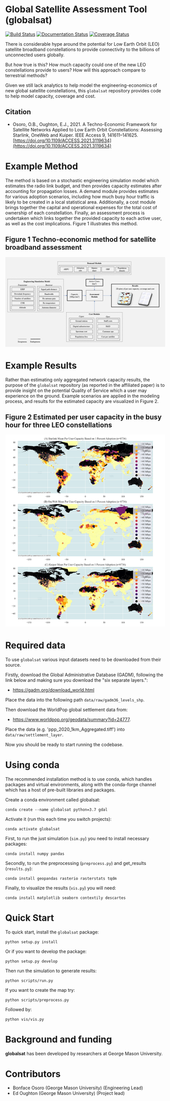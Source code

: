 # Global Satellite Assessment Tool (globalsat)

[![Build Status](https://travis-ci.com/edwardoughton/globalsat.svg?branch=master)](https://travis-ci.com/edwardoughton/globalsat)
[![Documentation Status](https://readthedocs.org/projects/globalsat/badge/?version=latest)](https://globalsat.readthedocs.io/en/latest/?badge=latest)
[![Coverage Status](https://coveralls.io/repos/github/edwardoughton/globalsat/badge.svg?branch=master)](https://coveralls.io/github/edwardoughton/globalsat?branch=master)

There is considerable hype around the potential for Low Earth Orbit (LEO) satellite broadband
constellations to provide connectivity to the billions of unconnected users globally.

But how true is this? How much capacity could one of the new LEO constellations provide to
users? How will this approach compare to terrestrial methods?

Given we still lack analytics to help model the engineering-economics of new global satellite
constellations, this `globalsat` repository provides code to help model capacity, coverage
and cost.

Citation
---------

- Osoro, O.B., Oughton, E.J., 2021. A Techno-Economic Framework for Satellite Networks Applied to Low Earth Orbit Constellations: Assessing Starlink, OneWeb and Kuiper. IEEE Access 9, 141611–141625. [https://doi.org/10.1109/ACCESS.2021.3119634](https://doi.org/10.1109/ACCESS.2021.3119634)

Example Method
==============

The method is based on a stochastic engineering simulation model which estimates the radio
link budget, and then provides capacity estimates after accounting for propagation losses. A
demand module provides  estimates for various adoption scenarios, including how much busy hour
traffic is likely to be created in a local statistical area. Additionally, a cost module
brings together the capital and operational expenses for the total cost of ownership of each
constellation. Finally, an assessment process is undertaken which links together the provided
capacity to each active user, as well as the cost implications. Figure 1 illustrates this
method.

## Figure 1 Techno-economic method for satellite broadband assessment
<p align="center">
  <img src="/figures/Box_model.jpg" />
</p>

Example Results
==============

Rather than estimating only aggregated network capacity results, the purpose of the
`globalsat` repository (as reported in the affiliated paper) is to provide insight on the potential
Quality of Service which a user may experience on the ground. Example scenarios are applied
in the modeling process, and results for the estimated capacity are visualized in Figure 2.

## Figure 2 Estimated per user capacity in the busy hour for three LEO constellations
<p align="center">
  <img src="/figures/per_user_capacity_panel.png" />
</p>

Required data
==============

To use `globalsat` various input datasets need to be downloaded from their source.

Firstly, download the Global Administrative Database (GADM), following the link below and
making sure you download the "six separate layers.":

- https://gadm.org/download_world.html

Place the data into the following path `data/raw/gadm36_levels_shp`.

Then download the WorldPop global settlement data from:

- https://www.worldpop.org/geodata/summary?id=24777.

Place the data (e.g. 'ppp_2020_1km_Aggregated.tiff') into `data/raw/settlement_layer`.

Now you should be ready to start running the codebase.

Using conda
===========

The recommended installation method is to use conda, which handles packages and virtual
environments, along with the conda-forge channel which has a host of pre-built libraries and
packages.

Create a conda environment called globalsat:

    conda create --name globalsat python=3.7 gdal

Activate it (run this each time you switch projects):

    conda activate globalsat

First, to run the just simulation (`sim.py`) you need to install necessary packages:

    conda install numpy pandas

Secondly, to run the preprocessing (`preprocess.py`) and get_results (`results.py`):

    conda install geopandas rasterio rasterstats tqdm

Finally, to visualize the results (`vis.py`) you will need:

    conda install matplotlib seaborn contextily descartes


Quick Start
===========

To quick start, install the `globalsat` package:

    python setup.py install

Or if you want to develop the package:

    python setup.py develop

Then run the simulation to generate results:

    python scripts/run.py

If you want to create the map try:

    python scripts/preprocess.py

Followed by:

    python vis/vis.py



Background and funding
======================

**globalsat** has been developed by researchers at George Mason University.


Contributors
============
- Bonface Osoro (George Mason University) (Engineering Lead)
- Ed Oughton (George Mason University) (Project lead)
